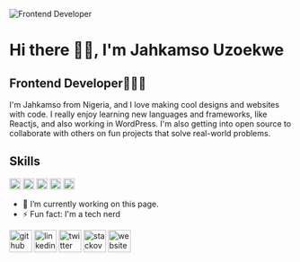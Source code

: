 ![Frontend Developer](https://pbs.twimg.com/profile_banners/1571476625669165057/1682070117/1500x500)
# Hi there 👋🏽, I'm Jahkamso Uzoekwe
## Frontend Developer👨🏽‍💻

I'm Jahkamso from Nigeria, and I love making cool designs and websites with code. I really enjoy learning new languages and frameworks, like Reactjs, and also working in WordPress. I'm also getting into open source to collaborate with others on fun projects that solve real-world problems.

## Skills

<img src="https://www.svgrepo.com/show/452228/html-5.svg" width="20" />
<img src="https://www.svgrepo.com/show/452185/css-3.svg" width="20" />
<img src="https://www.svgrepo.com/show/349419/javascript.svg" width="20" />
<img src="https://www.svgrepo.com/show/452092/react.svg" width="20" />
<img src="https://www.svgrepo.com/show/475696/wordpress-color.svg" width="20" />

- 🔭 I’m currently working on this page. 
- ⚡ Fun fact: I'm a tech nerd 


[<img src='https://cdn.jsdelivr.net/npm/simple-icons@3.0.1/icons/github.svg' alt='github' height='40'>](https://github.com/Jahkamso)  [<img src='https://cdn.jsdelivr.net/npm/simple-icons@3.0.1/icons/linkedin.svg' alt='linkedin' height='40'>](https://www.linkedin.com/in/Jahkamso/)  [<img src='https://cdn.jsdelivr.net/npm/simple-icons@3.0.1/icons/twitter.svg' alt='twitter' height='40'>](https://twitter.com/CodingGimmic)  [<img src='https://cdn.jsdelivr.net/npm/simple-icons@3.0.1/icons/stackoverflow.svg' alt='stackoverflow' height='40'>](https://stackoverflow.com/users/Jahkamso)  [<img src='https://cdn.jsdelivr.net/npm/simple-icons@3.0.1/icons/icloud.svg' alt='website' height='40'>](https://jahkamso.com/)  


